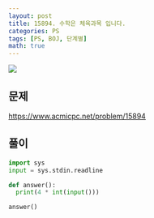 ```yaml
---
layout: post
title: 15894. 수학은 체육과목 입니다.
categories: PS
tags: [PS, BOJ, 단계별]
math: true
---
```


<img src="https://onlinejudgeimages.s3-ap-northeast-1.amazonaws.com/images/boj-og.png" />

## 문제

https://www.acmicpc.net/problem/15894

## 풀이

```python
import sys
input = sys.stdin.readline

def answer():
  print(4 * int(input()))

answer()

```
